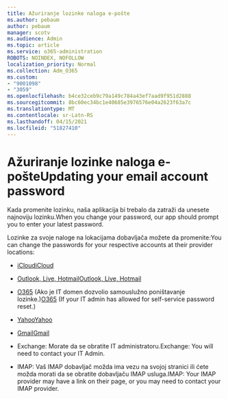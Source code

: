 ```yaml
---
title: Ažuriranje lozinke naloga e-pošte
ms.author: pebaum
author: pebaum
manager: scotv
ms.audience: Admin
ms.topic: article
ms.service: o365-administration
ROBOTS: NOINDEX, NOFOLLOW
localization_priority: Normal
ms.collection: Adm_O365
ms.custom:
- "9001098"
- "3059"
ms.openlocfilehash: b4ce32ceb9c79a149c784a43ef7aad9f951d2888
ms.sourcegitcommit: 8bc60ec34bc1e40685e3976576e04a2623f63a7c
ms.translationtype: MT
ms.contentlocale: sr-Latn-RS
ms.lasthandoff: 04/15/2021
ms.locfileid: "51827410"
---
```

# <a name="updating-your-email-account-password"></a><span data-ttu-id="9d011-102">Ažuriranje lozinke naloga e-pošte</span><span class="sxs-lookup"><span data-stu-id="9d011-102">Updating your email account password</span></span>

<span data-ttu-id="9d011-103">Kada promenite lozinku, naša aplikacija bi trebalo da zatraži da unesete najnoviju lozinku.</span><span class="sxs-lookup"><span data-stu-id="9d011-103">When you change your password, our app should prompt you to enter your latest password.</span></span>

<span data-ttu-id="9d011-104">Lozinke za svoje naloge na lokacijama dobavljača možete da promenite:</span><span class="sxs-lookup"><span data-stu-id="9d011-104">You can change the passwords for your respective accounts at their provider locations:</span></span>

- [<span data-ttu-id="9d011-105">iCloud</span><span class="sxs-lookup"><span data-stu-id="9d011-105">iCloud</span></span>](https://support.apple.com/HT201487)

- [<span data-ttu-id="9d011-106">Outlook, Live, Hotmail</span><span class="sxs-lookup"><span data-stu-id="9d011-106">Outlook, Live, Hotmail</span></span>](https://account.live.com/password/reset)

- <span data-ttu-id="9d011-107">[O365](https://passwordreset.microsoftonline.com) (Ako je IT domen dozvolio samouslužno poništavanje lozinke.)</span><span class="sxs-lookup"><span data-stu-id="9d011-107">[O365](https://passwordreset.microsoftonline.com) (If your IT admin has allowed for self-service password reset.)</span></span>

- [<span data-ttu-id="9d011-108">Yahoo</span><span class="sxs-lookup"><span data-stu-id="9d011-108">Yahoo</span></span>](https://login.yahoo.com/account/challenge/username?done=https%3A%2F%2Fwww.yahoo.com%2F&authMechanism=secondary&chllngnm=base&sessionIndex=QQ--)

- [<span data-ttu-id="9d011-109">Gmail</span><span class="sxs-lookup"><span data-stu-id="9d011-109">Gmail</span></span>](https://support.google.com/mail/answer/41078?co=GENIE.Platform%3DDesktop&hl=en)

- <span data-ttu-id="9d011-110">Exchange: Morate da se obratite IT administratoru.</span><span class="sxs-lookup"><span data-stu-id="9d011-110">Exchange: You will need to contact your IT Admin.</span></span>

- <span data-ttu-id="9d011-111">IMAP: Vaš IMAP dobavljač možda ima vezu na svojoj stranici ili ćete možda morati da se obratite dobavljaču IMAP usluga.</span><span class="sxs-lookup"><span data-stu-id="9d011-111">IMAP: Your IMAP provider may have a link on their page, or you may need to contact your IMAP provider.</span></span>